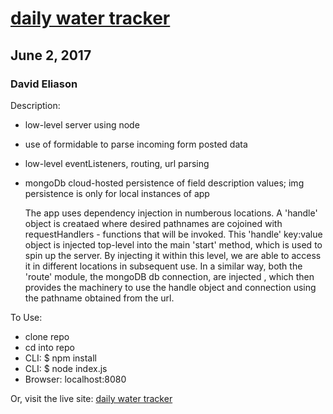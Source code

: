 # [daily water tracker](https://dailywatertracker.herokuapp.com/)
## June 2, 2017
### David Eliason

Description:
  * low-level server using node
  * use of formidable to parse incoming form posted data
  * low-level eventListeners, routing, url parsing
  * mongoDb cloud-hosted persistence of field description values; img persistence is only for local instances of app

    The app uses dependency injection in numberous locations. A 'handle' object is creataed
    where desired pathnames are cojoined with requestHandlers - functions that will be invoked.
    This 'handle' key:value object is injected top-level into the main 'start' method,
    which is used to spin up the server. By injecting it within this level, we are able to access it
    in different locations in subsequent use.
    In a similar way, both the 'route' module, the mongoDB db connection, are injected , which then provides the machinery
    to use the handle object and connection using the pathname obtained from the url.

To Use:
  * clone repo
  * cd into repo
  * CLI: $ npm install
  * CLI: $ node index.js
  * Browser: localhost:8080

Or, visit the live site: [daily water tracker](https://dailywatertracker.herokuapp.com/)